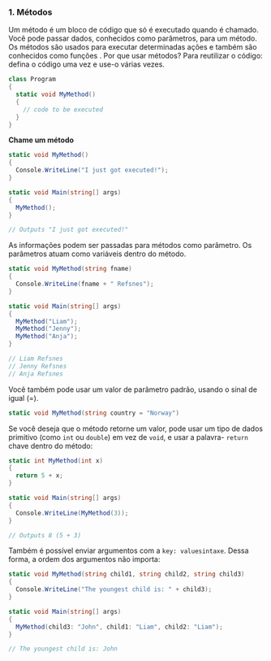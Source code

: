 ### **1. Métodos**
Um método é um bloco de código que só é executado quando é chamado.
Você pode passar dados, conhecidos como parâmetros, para um método.
Os métodos são usados ​​para executar determinadas ações e também são conhecidos como funções .
Por que usar métodos? Para reutilizar o código: defina o código uma vez e use-o várias vezes. 

```cs
class Program
{
  static void MyMethod() 
  {
    // code to be executed
  }
}
```

**Chame um método**

```cs
static void MyMethod() 
{
  Console.WriteLine("I just got executed!");
}

static void Main(string[] args)
{
  MyMethod();
}

// Outputs "I just got executed!"
```

As informações podem ser passadas para métodos como parâmetro. Os parâmetros atuam como variáveis ​​dentro do método.

```cs
static void MyMethod(string fname) 
{
  Console.WriteLine(fname + " Refsnes");
}

static void Main(string[] args)
{
  MyMethod("Liam");
  MyMethod("Jenny");
  MyMethod("Anja");
}

// Liam Refsnes
// Jenny Refsnes
// Anja Refsnes 
```

Você também pode usar um valor de parâmetro padrão, usando o sinal de igual (=).

```cs
static void MyMethod(string country = "Norway") 
```
Se você deseja que o método retorne um valor, pode usar um tipo de dados primitivo (como `int` ou `double`) em vez de `void`, e usar a palavra- `return` chave dentro do método:
```cs
static int MyMethod(int x) 
{
  return 5 + x;
}

static void Main(string[] args)
{
  Console.WriteLine(MyMethod(3));
}

// Outputs 8 (5 + 3)
```

Também é possível enviar argumentos com a `key: valuesintaxe`.
Dessa forma, a ordem dos argumentos não importa:

```cs
static void MyMethod(string child1, string child2, string child3) 
{
  Console.WriteLine("The youngest child is: " + child3);
}

static void Main(string[] args)
{
  MyMethod(child3: "John", child1: "Liam", child2: "Liam");
}

// The youngest child is: John
```
